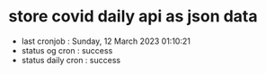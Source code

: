 # store covid daily api as json data

- last cronjob : Sunday, 12 March 2023 01:10:21
- status og cron : success
- status daily cron : success
      
      